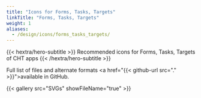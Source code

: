 ```yaml
---
title: "Icons for Forms, Tasks, Targets"
linkTitle: "Forms, Tasks, Targets"
weight: 1
aliases: 
  - /design/icons/forms_tasks_targets/
---
```


{{< hextra/hero-subtitle >}}
  Recommended icons for Forms, Tasks, Targets of CHT apps
{{< /hextra/hero-subtitle >}}

Full list of files and alternate formats <a href="{{< github-url src="." >}}">available in GitHub.</a> 

{{< gallery src="SVGs" showFileName="true" >}}